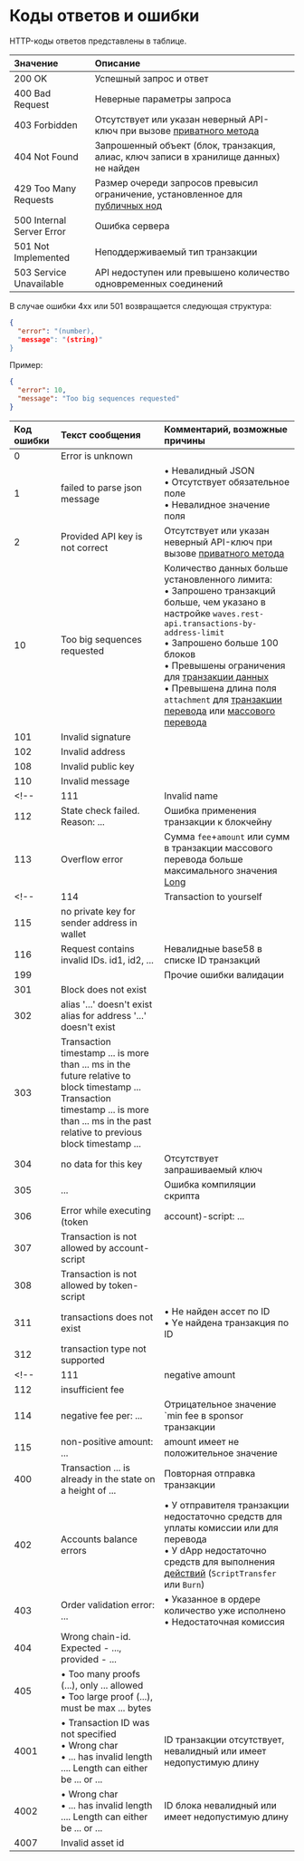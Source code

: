 # Коды ответов и ошибки

HTTP-коды ответов представлены в таблице.

| Значение | Описание |
| :--- | :--- |
| 200 OK | Успешный запрос и ответ |
| 400 Bad Request | Неверные параметры запроса |
| 403 Forbidden | Отсутствует или указан неверный API-ключ при вызове [приватного метода](/ru/waves-node/node-api/#приватные-методы) |
| 404 Not Found | Запрошенный объект (блок, транзакция, алиас, ключ записи в хранилище данных) не найден |
| 429 Too Many Requests | Размер очереди запросов превысил ограничение, установленное для [публичных нод](/ru/waves-node/api-limitations-of-the-pool-of-public-nodes) |
| 500 Internal Server Error | Ошибка сервера |
| 501 Not Implemented | Неподдерживаемый тип транзакции |
| 503 Service Unavailable | API недоступен или превышено количество одновременных соединений |

В случае ошибки 4xx или 501 возвращается следующая структура:

```json
{
  "error": "(number),
  "message": "(string)"
}
```

Пример:

```json
{
  "error": 10,
  "message": "Too big sequences requested"
}
```

| Код ошибки | Текст сообщения | Комментарий, возможные причины |
| :--- | :--- | :--- |
| 0 | Error is unknown | |
| 1 | failed to parse json message | • Невалидный JSON<br>• Отсутствует обязательное поле<br>• Невалидное значение поля |
| 2 | Provided API key is not correct | Отсутствует или указан неверный API-ключ при вызове [приватного метода](/ru/waves-node/node-api/#приватные-методы) |
| 10 | Too big sequences requested | Количество данных больше установленного лимита:<br>• Запрошено транзакций больше, чем указано в настройке `waves.rest-api.transactions-by-address-limit`<br>• Запрошено больше 100 блоков<br>• Превышены ограничения для [транзакции данных](/ru/blockchain/transaction-type/data-transaction)<br>• Превышена длина поля `attachment` для [транзакции перевода](/ru/blockchain/transaction-type/transfer-transaction) или [массового перевода](/ru/blockchain/transaction-type/mass-transfer-transaction) |
| 101 | Invalid signature | |
| 102 | Invalid address | |
| 108 | Invalid public key | |
| 110 | Invalid message | | Не удалось декодировать сообщение, подпись или ключ в `/verify` или `/verifyText` |
<!-- | 111 | Invalid name | Невалидное имя токена |
| 112 | State check failed. Reason: ... | Ошибка применения транзакции к блокчейну | -->
| 113 | Overflow error | Сумма `fee`+`amount` или сумм в транзакции массового перевода больше максимального значения [Long](/ru/blockchain/blockchain/blockchain-data-types) |
<!-- | 114 | Transaction to yourself | Отправитель и получатель лизинга совпадают |
| 115 | no private key for sender address in wallet | | -->
| 116 | Request contains invalid IDs. id1, id2, ... | Невалидные base58 в списке ID транзакций |
| 199 | | Прочие ошибки валидации |
| 301 | Block does not exist | |
| 302 | alias '...' doesn't exist<br>alias for address '...' doesn't exist | |
| 303 | Transaction timestamp ... is more than ... ms in the future relative to block timestamp ...<br>Transaction timestamp ... is more than ... ms in the past relative to previous block timestamp ... | |
| 304 | no data for this key | Отсутствует запрашиваемый ключ |
| 305 | ... | Ошибка компиляции скрипта |
| 306 | Error while executing (token|account)-script: ... | Ошибка при выполнении скрипта ассета или аккаунта |
| 307 | Transaction is not allowed by account-script | |
| 308 | Transaction is not allowed by token-script | |
| 311 | transactions does not exist | • Не найден ассет по ID<br>• Yе найдена транзакция по ID |
| 312 | transaction type not supported | |
<!-- | 111 | negative amount | |
| 112 | insufficient fee | |
| 114 | negative fee per: ... | Отрицательное значение `min fee в sponsor транзакции
| 115 | non-positive amount: ... | amount имеет не положительное значение | -->
| 400 | Transaction ... is already in the state on a height of ... | Повторная отправка транзакции |
| 402 | Accounts balance errors | • У отправителя транзакции недостаточно средств для уплаты комиссии или для перевода<br>• У dApp недостаточно средств для выполнения [действий](/ru/ride/structures/script-actions/) (`ScriptTransfer` или `Burn`) |
| 403 | Order validation error: ... | • Указанное в ордере количество уже исполнено<br>• Недостаточная комиссия |
| 404 | Wrong chain-id. Expected - ..., provided - ... |
| 405 | • Too many proofs (...), only ... allowed<br>• Too large proof (...), must be max ... bytes |
| 4001 | • Transaction ID was not specified<br>• Wrong char<br>• ... has invalid length .... Length can either be ... or ... | ID транзакции отсутствует, невалидный или имеет недопустимую длину |
| 4002 | • Wrong char<br>• ... has invalid length .... Length can either be ... or ... | ID блока невалидный или имеет недопустимую длину |
| 4007 | Invalid asset id | |

